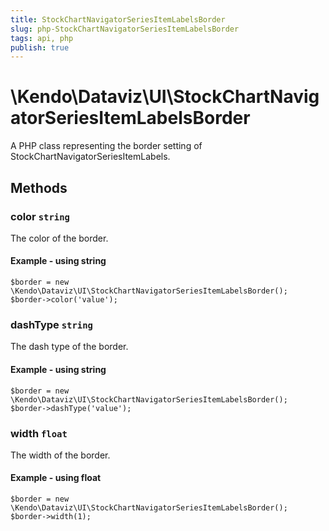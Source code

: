 ```yaml
---
title: StockChartNavigatorSeriesItemLabelsBorder
slug: php-StockChartNavigatorSeriesItemLabelsBorder
tags: api, php
publish: true
---
```


# \Kendo\Dataviz\UI\StockChartNavigatorSeriesItemLabelsBorder

A PHP class representing the border setting of StockChartNavigatorSeriesItemLabels.


## Methods

### color `string`

The color of the border.


#### Example - using string
    $border = new \Kendo\Dataviz\UI\StockChartNavigatorSeriesItemLabelsBorder();
    $border->color('value');

### dashType `string`

The dash type of the border.


#### Example - using string
    $border = new \Kendo\Dataviz\UI\StockChartNavigatorSeriesItemLabelsBorder();
    $border->dashType('value');

### width `float`

The width of the border.


#### Example - using float
    $border = new \Kendo\Dataviz\UI\StockChartNavigatorSeriesItemLabelsBorder();
    $border->width(1);

